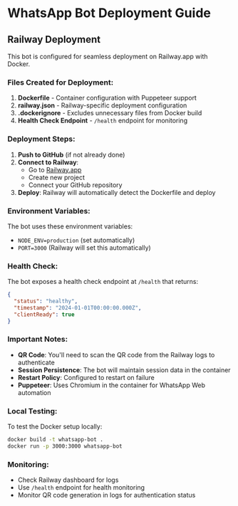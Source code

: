 # WhatsApp Bot Deployment Guide

## Railway Deployment

This bot is configured for seamless deployment on Railway.app with Docker.

### Files Created for Deployment:

1. **Dockerfile** - Container configuration with Puppeteer support
2. **railway.json** - Railway-specific deployment configuration
3. **.dockerignore** - Excludes unnecessary files from Docker build
4. **Health Check Endpoint** - `/health` endpoint for monitoring

### Deployment Steps:

1. **Push to GitHub** (if not already done)
2. **Connect to Railway**:
   - Go to [Railway.app](https://railway.app)
   - Create new project
   - Connect your GitHub repository
3. **Deploy**: Railway will automatically detect the Dockerfile and deploy

### Environment Variables:

The bot uses these environment variables:
- `NODE_ENV=production` (set automatically)
- `PORT=3000` (Railway will set this automatically)

### Health Check:

The bot exposes a health check endpoint at `/health` that returns:
```json
{
  "status": "healthy",
  "timestamp": "2024-01-01T00:00:00.000Z",
  "clientReady": true
}
```

### Important Notes:

- **QR Code**: You'll need to scan the QR code from the Railway logs to authenticate
- **Session Persistence**: The bot will maintain session data in the container
- **Restart Policy**: Configured to restart on failure
- **Puppeteer**: Uses Chromium in the container for WhatsApp Web automation

### Local Testing:

To test the Docker setup locally:
```bash
docker build -t whatsapp-bot .
docker run -p 3000:3000 whatsapp-bot
```

### Monitoring:

- Check Railway dashboard for logs
- Use `/health` endpoint for health monitoring
- Monitor QR code generation in logs for authentication status
